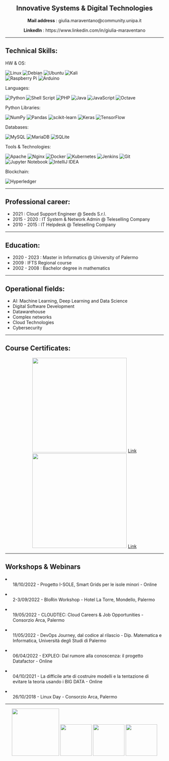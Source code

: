 
<!--p align="center"><img src="https://user-images.githubusercontent.com/53179989/155505992-cf7cfe47-7aef-4d7f-a6e6-ca63ba5b0cee.jpeg" /></p-->

<!--h3 align="center"> Hi! I’m "Jouleffect" </h3-->

<h2 align="center"> Innovative Systems & Digital Technologies </h2>
                                                                                                                
<p align="center"><b>Mail address </b>: giulia.maraventano@community.unipa.it</p>
<p align="center"><b> LinkedIn </b>: https://www.linkedin.com/in/giulia-maraventano</p>


* * *

## Technical Skills:
HW & OS:

![Linux](https://img.shields.io/badge/Linux-FCC624?style=for-the-badge&logo=linux&logoColor=black) ![Debian](https://img.shields.io/badge/Debian-D70A53?style=for-the-badge&logo=debian&logoColor=white) ![Ubuntu](https://img.shields.io/badge/Ubuntu-E95420?style=for-the-badge&logo=ubuntu&logoColor=white) ![Kali](https://img.shields.io/badge/Kali-268BEE?style=for-the-badge&logo=kalilinux&logoColor=white) \
![Raspberry Pi](https://img.shields.io/badge/-RaspberryPi-C51A4A?style=for-the-badge&logo=Raspberry-Pi) ![Arduino](https://img.shields.io/badge/-Arduino-00979D?style=for-the-badge&logo=Arduino&logoColor=white)

Languages:

![Python](https://img.shields.io/badge/python-3670A0?style=for-the-badge&logo=python&logoColor=ffdd54) ![Shell Script](https://img.shields.io/badge/shell_script-%23121011.svg?style=for-the-badge&logo=gnu-bash&logoColor=white) ![PHP](https://img.shields.io/badge/php-%23777BB4.svg?style=for-the-badge&logo=php&logoColor=white) ![Java](https://img.shields.io/badge/java-%23ED8B00.svg?style=for-the-badge&logo=java&logoColor=white) 
![JavaScript](https://img.shields.io/badge/javascript-%23323330.svg?style=for-the-badge&logo=javascript&logoColor=%23F7DF1E) 
![Octave](https://img.shields.io/badge/OCTAVE-darkblue?style=for-the-badge&logo=octave&logoColor=fcd683)

Python Libraries:
 
![NumPy](https://img.shields.io/badge/numpy-%23013243.svg?style=for-the-badge&logo=numpy&logoColor=white) 
![Pandas](https://img.shields.io/badge/pandas-%23150458.svg?style=for-the-badge&logo=pandas&logoColor=white) 
![scikit-learn](https://img.shields.io/badge/scikit--learn-%23F7931E.svg?style=for-the-badge&logo=scikit-learn&logoColor=white)
![Keras](https://img.shields.io/badge/Keras-%23D00000.svg?style=for-the-badge&logo=Keras&logoColor=white)
![TensorFlow](https://img.shields.io/badge/TensorFlow-%23FF6F00.svg?style=for-the-badge&logo=TensorFlow&logoColor=white) 

Databases:

![MySQL](https://img.shields.io/badge/mysql-%2300f.svg?style=for-the-badge&logo=mysql&logoColor=white)
![MariaDB](https://img.shields.io/badge/MariaDB-003545?style=for-the-badge&logo=mariadb&logoColor=white)
![SQLite](https://img.shields.io/badge/sqlite-%2307405e.svg?style=for-the-badge&logo=sqlite&logoColor=white)

Tools & Technologies:

![Apache](https://img.shields.io/badge/apache-%23D42029.svg?style=for-the-badge&logo=apache&logoColor=white) ![Nginx](https://img.shields.io/badge/nginx-%23009639.svg?style=for-the-badge&logo=nginx&logoColor=white) 
![Docker](https://img.shields.io/badge/docker-%230db7ed.svg?style=for-the-badge&logo=docker&logoColor=white)
![Kubernetes](https://img.shields.io/badge/kubernetes-%23326ce5.svg?style=for-the-badge&logo=kubernetes&logoColor=white)
![Jenkins](https://img.shields.io/badge/jenkins-%232C5263.svg?style=for-the-badge&logo=jenkins&logoColor=white)
![Git](https://img.shields.io/badge/git-%23F05033.svg?style=for-the-badge&logo=git&logoColor=white)
\
![Jupyter Notebook](https://img.shields.io/badge/jupyter-%23FA0F00.svg?style=for-the-badge&logo=jupyter&logoColor=white)
![IntelliJ IDEA](https://img.shields.io/badge/IntelliJIDEA-000000.svg?style=for-the-badge&logo=intellij-idea&logoColor=white) 

Blockchain:

![Hyperledger](https://img.shields.io/badge/hyperledger-2F3134?style=for-the-badge&logo=hyperledger&logoColor=white)


* * *

## Professional career:

- 2021 : Cloud Support Engineer @ Seeds S.r.l.
- 2015 - 2020 : IT System & Network Admin @ Teleselling Company
- 2010 - 2015 : IT Helpdesk @ Teleselling Company

* * *

## Education:

- 2020 - 2023 : Master in Informatics @ University of Palermo
- 2009 : IFTS Regional course 
- 2002 - 2008 : Bachelor degree in mathematics

* * *


## Operational fields:
- AI: Machine Learning, Deep Learning and Data Science 
- Digital Software Development
- Datawarehouse
- Complex networks
- Cloud Technologies
- Cybersecurity

* * * 

## Course Certificates:

<p align="center">
<img src="https://user-images.githubusercontent.com/53179989/158012817-839c934e-a047-42ae-ac55-ba5505273c3b.png" style="width:300px" />
  <a href="https://coursera.org/share/de6af3003874f5b528eaf778dc94ac95">Link</a>
<img src="https://user-images.githubusercontent.com/53179989/158012970-9f9e0813-8a7e-46f4-aec8-626b2d126245.png" style="width:300px" />
  <a href="https://coursera.org/share/869b7e79dff91560e5c5271535a2c6dd">Link</a>
</p>

* * *

## Workshops & Webinars

<p align="center">
  <li>
    <ul>18/10/2022 - Progetto I-SOLE, Smart Grids per le isole minori - Online</ul>
  </li>
  <li>
    <ul>2-3/09/2022 - BloRin Workshop - Hotel La Torre, Mondello, Palermo</ul>
  </li>
  <li>
    <ul>19/05/2022 - CLOUDTEC: Cloud Careers & Job Opportunities - Consorzio Arca, Palermo</ul>
  </li>
  <li>
    <ul>11/05/2022 - DevOps Journey, dal codice al rilascio - Dip. Matematica e Informatica, Università degli Studi di Palermo</ul>
  </li>
  <li>
    <ul>06/04/2022 - EXPLEO: Dal rumore alla conoscenza: il progetto Datafactor - Online</ul>
  </li>
  
  <li>
    <ul>04/10/2021 - La difficile arte di costruire modelli e la tentazione di evitare la teoria usando i BIG DATA - Online</ul>
  </li>
  <li>
    <ul>26/10/2018 - Linux Day - Consorzio Arca, Palermo</ul>
  </li>
</p>

* * *

<p align="center">
  <img src="https://user-images.githubusercontent.com/53179989/169140133-b30cb7d5-380a-4e2b-af7c-3ed4821d6a73.png" style="width:150px;" >
  <img src="https://cdn-icons-png.flaticon.com/512/1797/1797500.png" style="width:100px;" >
  <img src="https://icon-library.com/images/blockchain-icon/blockchain-icon-14.jpg" style="width:100px;" >
  <img src="" style="width:100px;" >
</p>
